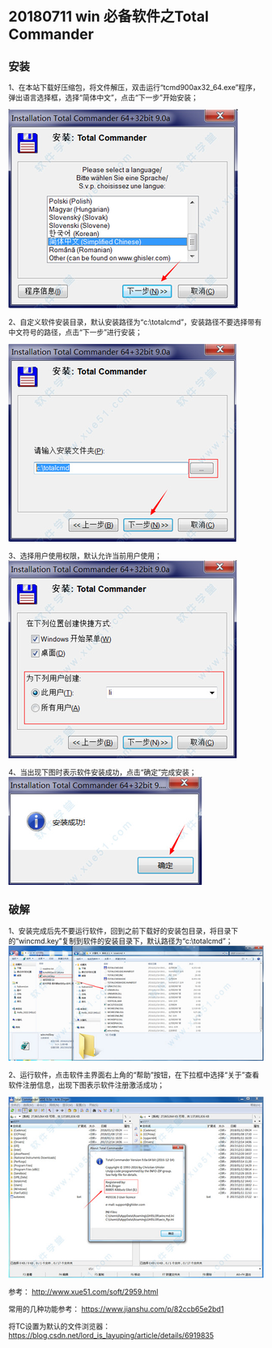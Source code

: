 # 20180711 win 必备软件之Total Commander

## 安装

1、在本站下载好压缩包，将文件解压，双击运行“tcmd900ax32_64.exe”程序，弹出语言选择框，选择“简体中文”，点击“下一步”开始安装；

 ![img](201801121431394899.jpg) 

2、自定义软件安装目录，默认安装路径为“c:\totalcmd”，安装路径不要选择带有中文符号的路径，点击“下一步”进行安装；

 ![img](201801121436259078.jpg) 

3、选择用户使用权限，默认允许当前用户使用； ![img](201801121437509700.jpg) 

4、当出现下图时表示软件安装成功，点击“确定”完成安装； ![img](20180112143900961.jpg)



##  破解

1、安装完成后先不要运行软件，回到之前下载好的安装包目录，将目录下的“wincmd.key”复制到软件的安装目录下，默认路径为“c:\totalcmd”； ![img](201801121443117846.jpg) 

2、运行软件，点击软件主界面右上角的“帮助”按钮，在下拉框中选择“关于”查看软件注册信息，出现下图表示软件注册激活成功；

 ![img](201801121445545461.jpg)



 参考： http://www.xue51.com/soft/2959.html

常用的几种功能参考： https://www.jianshu.com/p/82ccb65e2bd1

将TC设置为默认的文件浏览器： https://blog.csdn.net/lord_is_layuping/article/details/6919835



 